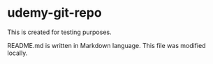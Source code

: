 # udemy-git-repo

This is created for testing purposes.

README.md is written in Markdown language. This file was modified locally.
